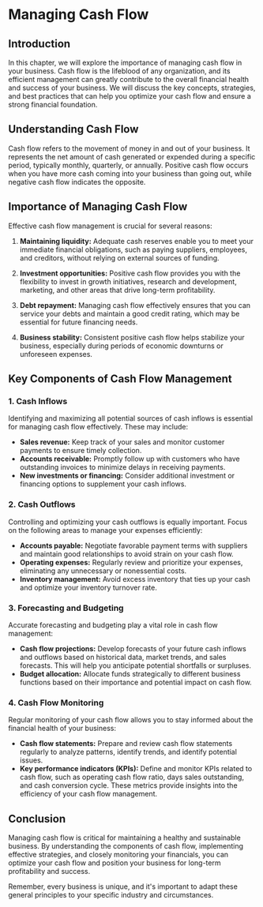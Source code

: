 Managing Cash Flow
=============================

Introduction
------------

In this chapter, we will explore the importance of managing cash flow in your business. Cash flow is the lifeblood of any organization, and its efficient management can greatly contribute to the overall financial health and success of your business. We will discuss the key concepts, strategies, and best practices that can help you optimize your cash flow and ensure a strong financial foundation.

Understanding Cash Flow
-----------------------

Cash flow refers to the movement of money in and out of your business. It represents the net amount of cash generated or expended during a specific period, typically monthly, quarterly, or annually. Positive cash flow occurs when you have more cash coming into your business than going out, while negative cash flow indicates the opposite.

Importance of Managing Cash Flow
--------------------------------

Effective cash flow management is crucial for several reasons:

1. **Maintaining liquidity:** Adequate cash reserves enable you to meet your immediate financial obligations, such as paying suppliers, employees, and creditors, without relying on external sources of funding.

2. **Investment opportunities:** Positive cash flow provides you with the flexibility to invest in growth initiatives, research and development, marketing, and other areas that drive long-term profitability.

3. **Debt repayment:** Managing cash flow effectively ensures that you can service your debts and maintain a good credit rating, which may be essential for future financing needs.

4. **Business stability:** Consistent positive cash flow helps stabilize your business, especially during periods of economic downturns or unforeseen expenses.

Key Components of Cash Flow Management
--------------------------------------

### 1. Cash Inflows

Identifying and maximizing all potential sources of cash inflows is essential for managing cash flow effectively. These may include:

* **Sales revenue:** Keep track of your sales and monitor customer payments to ensure timely collection.
* **Accounts receivable:** Promptly follow up with customers who have outstanding invoices to minimize delays in receiving payments.
* **New investments or financing:** Consider additional investment or financing options to supplement your cash inflows.

### 2. Cash Outflows

Controlling and optimizing your cash outflows is equally important. Focus on the following areas to manage your expenses efficiently:

* **Accounts payable:** Negotiate favorable payment terms with suppliers and maintain good relationships to avoid strain on your cash flow.
* **Operating expenses:** Regularly review and prioritize your expenses, eliminating any unnecessary or nonessential costs.
* **Inventory management:** Avoid excess inventory that ties up your cash and optimize your inventory turnover rate.

### 3. Forecasting and Budgeting

Accurate forecasting and budgeting play a vital role in cash flow management:

* **Cash flow projections:** Develop forecasts of your future cash inflows and outflows based on historical data, market trends, and sales forecasts. This will help you anticipate potential shortfalls or surpluses.
* **Budget allocation:** Allocate funds strategically to different business functions based on their importance and potential impact on cash flow.

### 4. Cash Flow Monitoring

Regular monitoring of your cash flow allows you to stay informed about the financial health of your business:

* **Cash flow statements:** Prepare and review cash flow statements regularly to analyze patterns, identify trends, and identify potential issues.
* **Key performance indicators (KPIs):** Define and monitor KPIs related to cash flow, such as operating cash flow ratio, days sales outstanding, and cash conversion cycle. These metrics provide insights into the efficiency of your cash flow management.

Conclusion
----------

Managing cash flow is critical for maintaining a healthy and sustainable business. By understanding the components of cash flow, implementing effective strategies, and closely monitoring your financials, you can optimize your cash flow and position your business for long-term profitability and success.

Remember, every business is unique, and it's important to adapt these general principles to your specific industry and circumstances.
